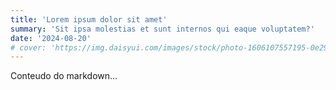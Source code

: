 ```yaml
---
title: 'Lorem ipsum dolor sit amet'
summary: 'Sit ipsa molestias et sunt internos qui eaque voluptatem?'
date: '2024-08-20'
# cover: 'https://img.daisyui.com/images/stock/photo-1606107557195-0e29a4b5b4aa.webp'
---
```


Conteudo do markdown...
